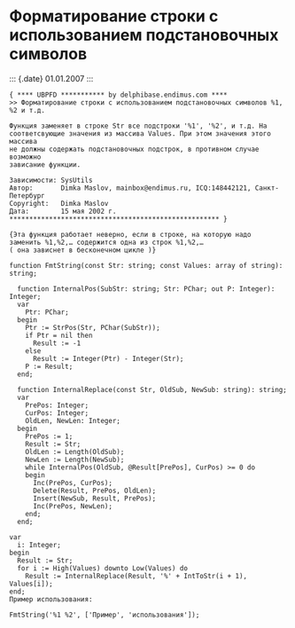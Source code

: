 Форматирование строки с использованием подстановочных символов
==============================================================

::: {.date}
01.01.2007
:::

    { **** UBPFD *********** by delphibase.endimus.com ****
    >> Форматирование строки с использованием подстановочных символов %1, %2 и т.д.
     
    Функция заменяет в строке Str все подстроки '%1', '%2', и т.д. На
    соответсвующие значения из массива Values. При этом значения этого массива
    не должны содержать подстановочных подстрок, в противном случае возможно
    зависание функции.
     
    Зависимости: SysUtils
    Автор:       Dimka Maslov, mainbox@endimus.ru, ICQ:148442121, Санкт-Петербург
    Copyright:   Dimka Maslov
    Дата:        15 мая 2002 г.
    ***************************************************** }
     
    {Эта функция работает неверно, если в строке, на которую надо
    заменить %1,%2,… содержится одна из строк %1,%2,…
    ( она зависнет в бесконечном цикле )}
     
    function FmtString(const Str: string; const Values: array of string): string;
     
      function InternalPos(SubStr: string; Str: PChar; out P: Integer): Integer;
      var
        Ptr: PChar;
      begin
        Ptr := StrPos(Str, PChar(SubStr));
        if Ptr = nil then
          Result := -1
        else
          Result := Integer(Ptr) - Integer(Str);
        P := Result;
      end;
     
      function InternalReplace(const Str, OldSub, NewSub: string): string;
      var
        PrePos: Integer;
        CurPos: Integer;
        OldLen, NewLen: Integer;
      begin
        PrePos := 1;
        Result := Str;
        OldLen := Length(OldSub);
        NewLen := Length(NewSub);
        while InternalPos(OldSub, @Result[PrePos], CurPos) >= 0 do
        begin
          Inc(PrePos, CurPos);
          Delete(Result, PrePos, OldLen);
          Insert(NewSub, Result, PrePos);
          Inc(PrePos, NewLen);
        end;
      end;
     
    var
      i: Integer;
    begin
      Result := Str;
      for i := High(Values) downto Low(Values) do
        Result := InternalReplace(Result, '%' + IntToStr(i + 1), Values[i]);
    end;
    Пример использования: 
     
    FmtString('%1 %2', ['Пример', 'использования']);
     

 
